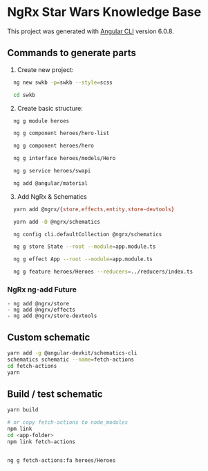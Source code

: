 # NgRx Star Wars Knowledge Base

This project was generated with [Angular CLI](https://github.com/angular/angular-cli) version 6.0.8.

## Commands to generate parts

1. Create new project:
```bash
  ng new swkb -p=swkb --style=scss

  cd swkb
```

2. Create basic structure:
```bash
  ng g module heroes

  ng g component heroes/hero-list

  ng g component heroes/hero

  ng g interface heroes/models/Hero

  ng g service heroes/swapi

  ng add @angular/material
```

3. Add NgRx & Schematics
```bash
  yarn add @ngrx/{store,effects,entity,store-devtools}

  yarn add -D @ngrx/schematics

  ng config cli.defaultCollection @ngrx/schematics

  ng g store State --root --module=app.module.ts

  ng g effect App --root --module=app.module.ts

  ng g feature heroes/Heroes --reducers=../reducers/index.ts
```

### NgRx ng-add Future
    - ng add @ngrx/store
    - ng add @ngrx/effects
    - ng add @ngrx/store-devtools

## Custom schematic
```bash
yarn add -g @angular-devkit/schematics-cli
schematics schematic --name=fetch-actions
cd fetch-actions
yarn
```

## Build / test schematic
```bash
yarn build

# or copy fetch-actions to node_modules
npm link
cd <app-folder>
npm link fetch-actions


ng g fetch-actions:fa heroes/Heroes
```
